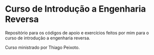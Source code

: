 # Curso de Introdução a Engenharia Reversa 
Repositório para os códigos de apoio e exercícios feitos por mim para o curso de introdução a engenharia reversa.

Curso ministrado por Thiago Peixoto. 
